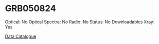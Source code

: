 # GRB050824

Optical: No
Optical Spectra: No
Radio: No
Status: No Downloadables
Xray: Yes

[Data Catalogue](GRB050824%20d172f25eb9ec4d7d94980ebbfb6bfb78/Data%20Catalogue%209ca37d8176f244448d2ce0d70c2379aa.csv)